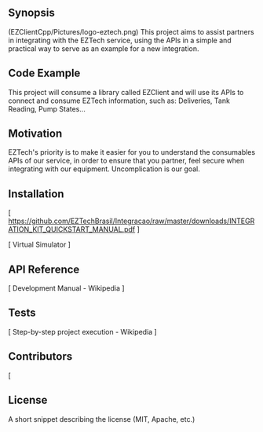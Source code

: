 ## Synopsis

(EZClientCpp/Pictures/logo-eztech.png)
This project aims to assist partners in integrating with the EZTech service, using the APIs in a simple and practical way to serve as an example for a new integration.

## Code Example

This project will consume a library called EZClient and will use its APIs to connect and consume EZTech information, such as: Deliveries, Tank Reading, Pump States...

## Motivation

EZTech's priority is to make it easier for you to understand the consumables APIs of our service, in order to ensure that you partner, feel secure when integrating with our equipment. Uncomplication is our goal.

## Installation

[ https://github.com/EZTechBrasil/Integracao/raw/master/downloads/INTEGRATION_KIT_QUICKSTART_MANUAL.pdf ]

[ Virtual Simulator ]

## API Reference

[ Development Manual - Wikipedia ]

## Tests

[ Step-by-step project execution - Wikipedia ]

## Contributors

[ 

## License

A short snippet describing the license (MIT, Apache, etc.)
